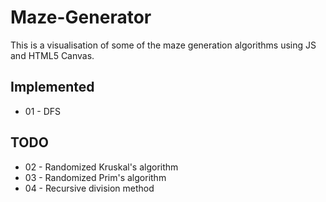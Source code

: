 # Maze-Generator

This is a visualisation of some of the maze generation algorithms using JS and HTML5 Canvas.

## Implemented ##
* 01 - DFS

## TODO ##
* 02 - Randomized Kruskal's algorithm
* 03 - Randomized Prim's algorithm
* 04 - Recursive division method
